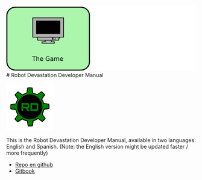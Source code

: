 ![](/assets/the-game.png)# Robot Devastation Developer Manual

![logo](assets/125px-Rd.png)

This is the Robot Devastation Developer Manual, available in two languages: English and Spanish. (Note: the English version might be updated faster / more frequently)

* [Repo en github](https://github.com/asrob-uc3m/robotDevastation-developer-manual)
* [Gitbook](https://www.gitbook.com/book/asrob-uc3m/robotdevastation-developer-manual)